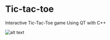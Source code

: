 # Tic-tac-toe
Interactive Tic-Tac-Toe game
Using QT with C++


![alt text](https://lh3.googleusercontent.com/dnctleQFkL5xwasWxGCGOWrI_7hWJaKMHfs9dYM5E8Wvbp_-R-vnZ1tElAGBRGJ0JOfvjqt8QovnACzfQTRtJBFSaKE8UfqlEiYZrc6-Vchpn1km8lUlHIlQ-ItPPm6lTovdsIk_9rXvQ2pBy1-Rw97Y8Ni6M_FOfB07ePqyRCdjo4_o6z9CzwTIH2J3VNSI264Y5Tk9_1h6mhzhlmZnTGCNpeXfYMIG6xbjblwvOprRH3MVDUHN3BY0b6AspzIVPybV1FiGFgNuJOM2U8ljWPmT6F7I3m3cFB5K2oDuQKnxMlY3WFVVtjFwE9Xh3L7Yrfx254mfo_kyxcpHqPuEkk88qb0lwdEffwHzBDvtj3MLstwYvaoj3JC1-b3RSt3lhFOUI412D2utv8U-dl2FjvAFf-Lx5R9ELaIaFi8uRUS2jSKR7AhMcZUsFP2u72G7npL1Lma4W-zdjIva1l262Bl86M0IZAXe56NyVIcl4n1PiW0ZxW01xnkHA2FPZSXYPM2MtdazfDjnmSiRumk6ZyB69qu1am7UlPeotKfRi5lGEa_oTAYa_AY3Lc_HE2w9vldC04dW3N82cr03JSD4uBURSGBOymTWocchcPlllXoHGscGyzK3Xo7LMh7ahBBc2IcSQv2mxMu2MDtCoDI1Ks8UYfBYLTS_ldnxtLIAsUZbcOW9NK7tsQ=w603-h388-no)
